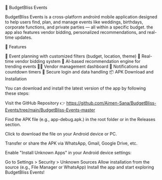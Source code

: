 📱 BudgetBliss Events

BudgetBliss Events is a cross-platform androird mobile application designed to help users find, plan, and manage events like weddings, birthdays, corporate functions, and private parties — all within a specific budget. the app also features vendor bidding, personalized recommendations, and real-time updates.

🚀 Features

🎯 Event planning with customized filters (budget, location, theme)
🔄 Real-time vendor bidding system
🤖 AI-based recommendation engine for trending events
🧑‍💼 Vendor management dashboard
🔔 Notifications and countdown timers
🔐 Secure login and data handling
📦 APK Download and Installation

You can download and install the latest version of the app by following these steps:

Visit the GitHub Repository 👉 https://github.com/Aimen-Sana/BudgetBliss-Events/tree/main/BudgetBliss-Events-master

Find the APK file (e.g., app-debug.apk.) in the root folder or in the Releases section.

Click to download the file on your Android device or PC.

Transfer or share the APK via WhatsApp, Gmail, Google Drive, etc.

Enable "Install Unknown Apps" in your Android device settings:

Go to Settings > Security > Unknown Sources
Allow installation from the source (e.g., File Manager or WhatsApp)
Install the app and start exploring BudgetBliss Events!
